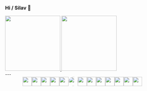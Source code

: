 ### Hi / Silav 👋

<div>
  <a href="https://github.com/mergehez">
    <img height="180px" src="https://github-readme-stats.vercel.app/api?username=mergehez&show_icons=true&include_all_commits=true&count_private=true" />
  </a>
  <a href="https://github.com/mergehez">
    <img height="180px" src="https://github-readme-stats.vercel.app/api/top-langs/?username=mergehez&layout=compact" />
  </a>
</div>
---
<div style="display: flex; align-items: center; justify-content:center"><br>
  <img height="30" width="30" src="https://cdn.jsdelivr.net/gh/devicons/devicon/icons/android/android-original.svg" />
  <img height="30" width="30" src="https://cdn.jsdelivr.net/gh/devicons/devicon/icons/java/java-original.svg" />
  <img height="30" width="30" src="https://cdn.jsdelivr.net/gh/devicons/devicon/icons/php/php-original.svg" />
  
  <img height="30" width="30" src="https://cdn.jsdelivr.net/gh/devicons/devicon/icons/mysql/mysql-original.svg" />
  <img height="30" width="30" src="https://cdn.jsdelivr.net/gh/devicons/devicon/icons/laravel/laravel-plain-wordmark.svg" />
  <img height="30" width="30" src="https://avatars.githubusercontent.com/u/59030169?s=200&v=4" style="border-radius:50%" />
  <img height="30" width="30" src="https://cdn.jsdelivr.net/gh/devicons/devicon/icons/javascript/javascript-plain.svg" />
  <img height="30" width="30" src="https://cdn.jsdelivr.net/gh/devicons/devicon/icons/css3/css3-original.svg" />
  <img height="30" width="30" src="https://cdn.jsdelivr.net/gh/devicons/devicon/icons/bootstrap/bootstrap-original.svg" />
  <img height="30" width="30" src="https://cdn.jsdelivr.net/gh/devicons/devicon/icons/csharp/csharp-original.svg" />
  <img height="30" width="30" src="https://cdn.jsdelivr.net/gh/devicons/devicon/icons/dotnetcore/dotnetcore-original.svg" />
  <img height="30" width="30" src="https://devblogs.microsoft.com/aspnet/wp-content/uploads/sites/16/2019/04/BrandBlazor_big_with_border.png" />
  <img height="30" width="30" src="https://cdn.iconscout.com/icon/free/png-256/xamarin-282427.png" />
</div>
  
  
  
<!--
**mergehez/mergehez** is a ✨ _special_ ✨ repository because its `README.md` (this file) appears on your GitHub profile.

Here are some ideas to get you started:

- 🔭 I’m currently working on ...
- 🌱 I’m currently learning ...
- 👯 I’m looking to collaborate on ...
- 🤔 I’m looking for help with ...
- 💬 Ask me about ...
- 📫 How to reach me: ...
- 😄 Pronouns: ...
- ⚡ Fun fact: ...
-->
